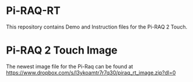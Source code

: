 # Pi-RAQ-RT

This repository contains Demo and Instruction files for the Pi-RAQ 2 Touch.

# Pi-RAQ 2 Touch Image

The newest image file for the Pi-Raq can be found at
https://www.dropbox.com/s/l3ykoamtr7r7q30/piraq_rt_image.zip?dl=0
